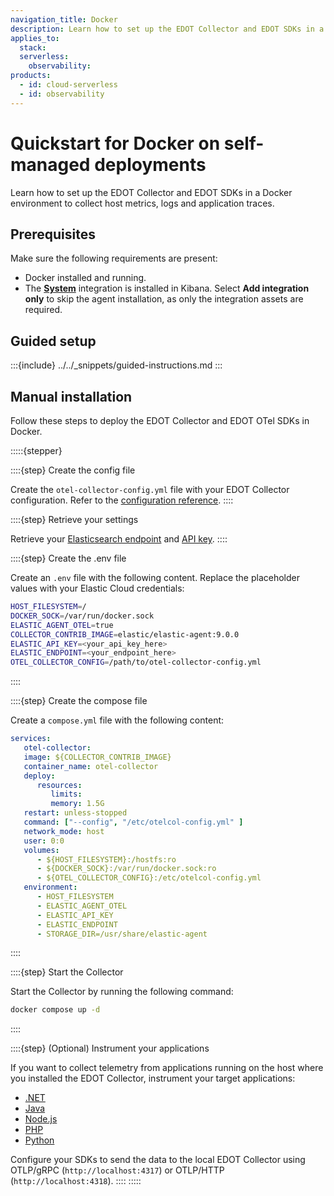 ```yaml
---
navigation_title: Docker
description: Learn how to set up the EDOT Collector and EDOT SDKs in a Docker environment to collect host metrics, logs and application traces.
applies_to:
  stack:
  serverless:
    observability:
products:
  - id: cloud-serverless
  - id: observability
---
```


# Quickstart for Docker on self-managed deployments

Learn how to set up the EDOT Collector and EDOT SDKs in a Docker environment to collect host metrics, logs and application traces.

## Prerequisites

Make sure the following requirements are present:

- Docker installed and running.
- The **[System](https://www.elastic.co/docs/reference/integrations/system)** integration is installed in Kibana. Select **Add integration only** to skip the agent installation, as only the integration assets are required.

## Guided setup

:::{include} ../../_snippets/guided-instructions.md
:::

## Manual installation

Follow these steps to deploy the EDOT Collector and EDOT OTel SDKs in Docker.

:::::{stepper}

::::{step} Create the config file

Create the `otel-collector-config.yml` file with your EDOT Collector configuration. Refer to the [configuration reference](../../edot-collector/config/default-config-standalone.md).
::::

::::{step} Retrieve your settings

Retrieve your [Elasticsearch endpoint](docs-content://solutions/search/search-connection-details.md) and [API key](docs-content://deploy-manage/api-keys/elasticsearch-api-keys.md).
::::

::::{step} Create the .env file

Create an `.env` file with the following content. Replace the placeholder values with your Elastic Cloud credentials:

```bash
HOST_FILESYSTEM=/
DOCKER_SOCK=/var/run/docker.sock
ELASTIC_AGENT_OTEL=true
COLLECTOR_CONTRIB_IMAGE=elastic/elastic-agent:9.0.0
ELASTIC_API_KEY=<your_api_key_here>
ELASTIC_ENDPOINT=<your_endpoint_here>
OTEL_COLLECTOR_CONFIG=/path/to/otel-collector-config.yml
   ```
::::

::::{step} Create the compose file

Create a `compose.yml` file with the following content:

```yaml
services:
   otel-collector:
   image: ${COLLECTOR_CONTRIB_IMAGE}
   container_name: otel-collector
   deploy:
      resources:
         limits:
         memory: 1.5G
   restart: unless-stopped
   command: ["--config", "/etc/otelcol-config.yml" ]
   network_mode: host
   user: 0:0
   volumes:
      - ${HOST_FILESYSTEM}:/hostfs:ro
      - ${DOCKER_SOCK}:/var/run/docker.sock:ro
      - ${OTEL_COLLECTOR_CONFIG}:/etc/otelcol-config.yml
   environment:
      - HOST_FILESYSTEM
      - ELASTIC_AGENT_OTEL
      - ELASTIC_API_KEY
      - ELASTIC_ENDPOINT
      - STORAGE_DIR=/usr/share/elastic-agent
```
::::

::::{step} Start the Collector

Start the Collector by running the following command:

```bash
docker compose up -d
```
::::

::::{step} (Optional) Instrument your applications

If you want to collect telemetry from applications running on the host where you installed the EDOT Collector, instrument your target applications:

- [.NET](../../edot-sdks/dotnet/setup/index.md)
- [Java](../../edot-sdks/java/setup/index.md)
- [Node.js](../../edot-sdks/nodejs/setup/index.md)
- [PHP](../../edot-sdks/php/setup/index.md)
- [Python](../../edot-sdks/python/setup/index.md)

Configure your SDKs to send the data to the local EDOT Collector using OTLP/gRPC (`http://localhost:4317`) or OTLP/HTTP (`http://localhost:4318`).
::::
:::::